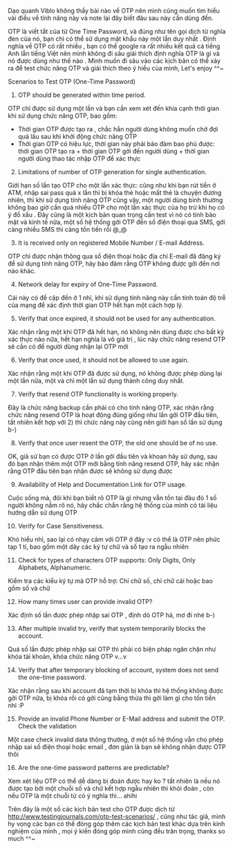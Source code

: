 Dạo quanh Viblo không thấy bài nào về OTP nên mình cũng muốn tìm hiểu vài điều về tính năng này và note lại đây biết đâu sau này cần dùng đến.

OTP là viết tắt của từ One Time Password, và đúng như tên gọi dịch từ nghĩa đen của nó, bạn chỉ có thể sử dụng mật khẩu này một lần duy nhất . Định nghĩa về OTP có rất nhiều , bạn có thể google ra rất nhiều kết quả cả tiếng Anh lẫn tiếng Việt nên mình không đi sâu giải thích định nghĩa OTP là gì và nó được dùng như thế nào . Mình muốn đi sâu vào các kịch bản có thể xảy ra để test chức năng OTP và giải thích theo ý hiểu của mình, Let's enjoy ^^~

Scenarios to Test OTP (One-Time Password)

1) OTP should be generated within time period.

OTP chỉ được sử dụng một lần và bạn cần xem xét đến khía cạnh thời gian khi sử dụng chức năng OTP, bao gồm:
+ Thời gian OTP được tạo ra , chắc hẳn người dùng không muốn chờ đợi quá lâu sau khi khởi động chức năng OTP
+ Thời gian OTP có hiệu lực, thời gian này phải bảo đảm bao phủ được:  thời gian OTP tạo ra + thời gian OTP gởi đến người dùng + thời gian người dùng thao tác nhập OTP để xác thực 

2) Limitations of number of OTP generation for single authentication.

Giới hạn số lần tạo OTP cho một lần xác thực: cũng như khi bạn rút tiền ở ATM, nhập sai pass quá x lần thì bị khóa thẻ hoặc mất thẻ là chuyện đương nhiên, thì khi sử dụng tính năng OTP cũng vậy, một người dùng bình thường không bao giờ cần quá nhiều OTP cho một lần xác thực của họ trừ khi họ có ý đồ xấu . Đây cũng là một kịch bản quan trọng cần test vì nó có tính bảo mật và kinh tế nữa, một số hệ thống gởi OTP đến số điện thoại qua SMS, gởi càng nhiều SMS thì càng tốn tiền rồi @_@

3) It is received only on registered Mobile Number / E-mail Address.

OTP chỉ được nhận thông qua số điện thoại hoặc địa chỉ E-mail đã đăng ký để sử dụng tính năng OTP, hãy bảo đảm rằng OTP không được gởi đến nơi nào khác.

4) Network delay for expiry of One-Time Password.

Cái này có đề cập đến ở 1 nhỉ, khi sử dụng tính năng này cần tính toán độ trễ của mạng để xác định thời gian OTP hết hạn một cách hợp lý.

5) Verify that once expired, it should not be used for any authentication.

Xác nhận rằng một khi OTP đã hết hạn, nó không nên dùng được cho bất kỳ xác thực nào nữa, hết hạn nghĩa là vô giá trị , lúc này chức năng resend OTP sẽ cần có để người dùng nhận lại OTP mới

6) Verify that once used, it should not be allowed to use again.

Xác nhận rằng một khi OTP đã được sử dụng, nó không được phép dùng lại một lần nữa, một và chỉ một lần sử dụng thành công duy nhất.

7) Verify that resend OTP functionality is working properly.

Đây là chức năng backup cần phải có cho tính năng OTP, xác nhận rằng chức năng resend OTP là hoạt động đúng giống như lần gởi OTP đầu tiên, tất nhiên kết hợp với 2) thì chức năng này cũng nên giới hạn số lần sử dụng b-)

8) Verify that once user resent the OTP, the old one should be of no use.

OK, giả sử bạn có được OTP ở lần gởi đầu tiên và khoan hãy sử dụng, sau đó bạn nhận thêm một OTP mới bằng tính năng resend OTP, hãy xác nhận rằng OTP đầu tiên bạn nhận được sẽ không sử dụng được

9) Availability of Help and Documentation Link for OTP usage.

Cuộc sống mà, đôi khi bạn biết rõ OTP là gì nhưng vẫn tồn tại đâu đó 1 số người không nắm rõ nó, hãy chắc chắn rằng hệ thống của mình có tài liệu hướng dẫn sử dụng OTP

10) Verify for Case Sensitiveness.

Khó hiểu nhỉ, sao lại có nhạy cảm với OTP ở đây :v có thể là OTP nên phức tạp 1 tí, bao gồm một dãy các ký tự chữ và số tạo ra ngẫu nhiên 

11) Check for types of characters OTP supports: Only Digits, Only Alphabets, Alphanumeric.

Kiểm tra các kiểu ký tự mà OTP hỗ trợ: Chỉ chữ số, chỉ chữ cái hoặc bao gồm số và chữ

12) How many times user can provide invalid OTP?

Xác định số lần được phép nhập sai OTP , định dò OTP hả, mơ đi nhé b-)

13) After multiple invalid try, verify that system temporarily blocks the account.

Quá số lần được phép nhập sai OTP thì phải có biện pháp ngăn chặn như khóa tài khoản, khóa chức năng OTP v...v

14) Verify that after temporary blocking of account, system does not send the one-time password.

Xác nhận rằng sau khi account đã tạm thời bị khóa thì hệ thống không được gởi OTP nữa, bị khóa rồi có gởi cũng bằng thừa thì gởi làm gì cho tốn tiền nhỉ :P

15) Provide an invalid Phone Number or E-Mail address and submit the OTP. Check the validation

Một case check invalid data thông thường, ở một số hệ thống vẫn cho phép nhập sai số điện thoại hoặc email , đơn giản là bạn sẽ không nhận được OTP thôi

16) Are the one-time password patterns are predictable?

Xem xét liệu OTP có thể dễ dàng bị đoán được hay ko ?  tất nhiên là nếu nó được tạo bởi một chuỗi số và chữ kết hợp ngẫu nhiên thì khỏi đoán , còn nếu OTP là một chuỗi từ có ý nghĩa thì... ahihi

Trên đây là một số các kịch bản test cho OTP được dịch từ http://www.testingjournals.com/otp-test-scenarios/ , cũng như tác giả, mình hy vọng các bạn có thể đóng góp thêm các kịch bản test khác dựa trên kinh nghiệm của mình , mọi ý kiến đóng góp mình cũng đều trân trọng, thanks so much ^^~